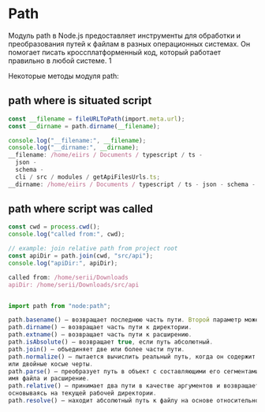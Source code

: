 # Path

Модуль path в Node.js
предоставляет инструменты для обработки и преобразования путей к файлам в разных операционных системах.
Он помогает писать кроссплатформенный код, который работает правильно в любой системе. 1

Некоторые методы модуля path:

## path where is situated script

```ts
const __filename = fileURLToPath(import.meta.url);
const __dirname = path.dirname(__filename);

console.log("__filename:", __filename);
console.log("__dirname:", __dirname);
__filename: /home/eiirs / Documents / typescript / ts -
  json -
  schema -
  cli / src / modules / getApiFilesUrls.ts;
__dirname: /home/eiirs / Documents / typescript / ts - json - schema - cli / src / modules;
```

## path where script was called

```ts
const cwd = process.cwd();
console.log("called from:", cwd);

// example: join relative path from project root
const apiDir = path.join(cwd, "src/api");
console.log("apiDir:", apiDir);

called from: /home/serii/Downloads
apiDir: /home/serii/Downloads/src/api
```

```javascript

import path from "node:path";

path.basename() — возвращает последнюю часть пути. Второй параметр может фильтровать расширение файла.
path.dirname() — возвращает часть пути к директории.
path.extname() — возвращает часть пути к расширению.
path.isAbsolute() — возвращает true, если путь абсолютный.
path.join() — объединяет две или более части пути.
path.normalize() — пытается вычислить реальный путь, когда он содержит относительные спецификаторы вроде . или ..,
или двойные косые черты.
path.parse() — преобразует путь в объект с составляющими его сегментами: корень, путь к папке, начиная от корня,
имя файла и расширение.
path.relative() — принимает два пути в качестве аргументов и возвращает относительный путь от первого пути ко второму,
основываясь на текущей рабочей директории.
path.resolve() — находит абсолютный путь к файлу на основе относительного пути к нему.
```
